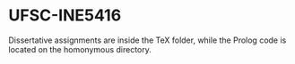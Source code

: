 # UFSC-INE5416

Dissertative assignments are inside the TeX folder, while the Prolog code is located on the homonymous directory. 